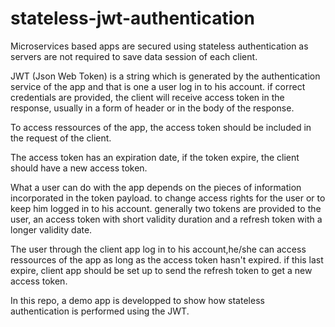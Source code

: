 # stateless-jwt-authentication

Microservices based apps are secured using stateless authentication as servers are not required to save data session of each client. 

JWT (Json Web Token) is a string which is generated by the authentication service of the app and that is one a user log in to his 
account. if  correct credentials are provided, the client will receive access token in the response, usually in a form of header or 
in the body of the response.

To access ressources of the app, the access token should be included in the request of the client.

The access token has an expiration date, if the token expire, the client should have a new access token.

What a user can do with the app depends on the pieces of information incorporated in the token payload. to change access rights for the user
or to keep him logged in to his account. generally two tokens are provided to the user, an access token with short validity duration and a 
refresh token with a longer validity date. 

The user through the client app log in to his account,he/she can access ressources of the app as long as the access token hasn't expired. 
if this last expire, client app should be set up to send the refresh token to get a new access token.

In this repo, a demo app is developped to show how stateless authentication is performed using the JWT.


